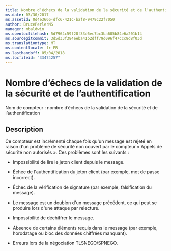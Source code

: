 ```yaml
---
title: Nombre d’échecs de la validation de la sécurité et de l’authentification
ms.date: 03/30/2017
ms.assetid: 0d4e3666-dfc6-421c-baf8-9479c22f7050
author: BrucePerlerMS
manager: mbaldwin
ms.openlocfilehash: 5d7964c59f28f33d6ec7bc3ba605b84e6a201b14
ms.sourcegitcommit: 3d5d33f384eeba41b2dff79d096f47ccc8d8f03d
ms.translationtype: MT
ms.contentlocale: fr-FR
ms.lasthandoff: 05/04/2018
ms.locfileid: "33474257"
---
```

# <a name="security-validation-and-authentication-failures"></a>Nombre d’échecs de la validation de la sécurité et de l’authentification
Nom de compteur : nombre d’échecs de la validation de la sécurité et de l’authentification  
  
## <a name="description"></a>Description  
 Ce compteur est incrémenté chaque fois qu'un message est rejeté en raison d'un problème de sécurité non couvert par le compteur « Appels de sécurité non autorisés ». Ces problèmes sont les suivants :  
  
-   Impossibilité de lire le jeton client depuis le message.  
  
-   Échec de l'authentification du jeton client (par exemple, mot de passe incorrect).  
  
-   Échec de la vérification de signature (par exemple, falsification du message).  
  
-   Le message est un doublon d'un message précédent, ce qui peut se produire lors d'une attaque par relecture.  
  
-   Impossibilité de déchiffrer le message.  
  
-   Absence de certains éléments requis dans le message (par exemple, horodatage ou bloc des données chiffrées manquant).  
  
-   Erreurs lors de la négociation TLSNEGO/SPNEGO.

